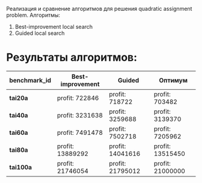 Реализация и сравнение алгоритмов для решения quadratic assignment problem.
Алгоритмы:
1) Best-improvement local search
2) Guided local search


# **Результаты алгоритмов:**
| benchmark_id | Best-improvement  | Guided |  Оптимум  |
|--------------|-----------|---------------------|-----------|
| **tai20a**      | profit: 722846 | profit: 718722 | profit: 703482 |
| **tai40a**      | profit: 3231638  | profit: 3259688 | profit: 3139370 
| **tai60a**      | profit: 7491478 | profit: 7502718  | profit: 7205962|
| **tai80a**      | profit: 13889292 | profit: 14041616 | profit: 13515450 |
| **tai100a**     | profit: 21746054 | profit: 21795012 | profit: 21000000 |


